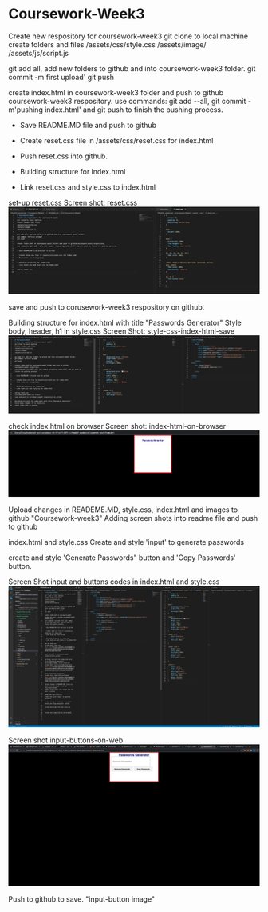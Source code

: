 # Coursework-Week3
Create new respository for coursework-week3
git clone to local machine
create folders and files
/assets/css/style.css
/assets/image/
/assets/js/script.js

git add all, add new folders to github and into coursework-week3 folder.
git commit -m'first upload' 
git push

create index.html in coursework-week3 folder and push to github coursework-week3 respository. 
use commands: git add --all, git commit -m'pushing index.html' and git push to finish the pushing process. 

- Save README.MD file and push to github

- Create reset.css file in /assets/css/reset.css for index.html
- Push reset.css into github. 

- Building structure for index.html 
- Link reset.css and style.css to index.html

set-up reset.css
Screen shot: reset.css
![alt text](https://github.com/AndyNg0712/Coursework-Week3/blob/main/assets/images/reset-css.png?raw=true)

save and push to corusework-week3 respository on github. 

Building structure for index.html with title "Passwords Generator"
Style body, header, h1 in style.css 
Screen Shot: style-css-index-html-save
![alt text](https://github.com/AndyNg0712/Coursework-Week3/blob/main/assets/images/style-css-index-html-save.png?raw=true)

check index.html on browser
Screen shot: index-html-on-browser
![alt text](https://github.com/AndyNg0712/Coursework-Week3/blob/main/assets/images/index-html-on-browser.png?raw=true)

Upload changes in READEME.MD, style.css, index.html and images to github "Coursework-week3" 
Adding screen shots into readme file and push to github

index.html and style.css
Create and style 'input' to generate passwords 

create and style 'Generate Passwords" button and 'Copy Passwords' button. 

Screen Shot input and buttons codes in index.html and style.css
![alt text](https://github.com/AndyNg0712/Coursework-Week3/blob/main/assets/images/input-button.png?raw=true)

Screen shot input-buttons-on-web
![alt text](https://github.com/AndyNg0712/Coursework-Week3/blob/main/assets/images/input-buttons-on-web.png?raw=true)

Push to github to save. "input-button image"



